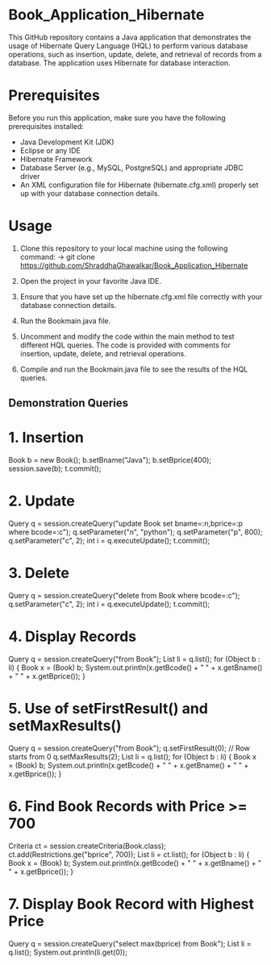 # Book_Application_Hibernate
This GitHub repository contains a Java application that demonstrates the usage of Hibernate Query Language (HQL) to perform various database operations, such as insertion, update, delete, and retrieval of records from a database. The application uses Hibernate for database interaction.

# Prerequisites
Before you run this application, make sure you have the following prerequisites installed:

- Java Development Kit (JDK)
- Eclipse or any IDE
- Hibernate Framework
- Database Server (e.g., MySQL, PostgreSQL) and appropriate JDBC driver
- An XML configuration file for Hibernate (hibernate.cfg.xml) properly set up with your database connection details.

# Usage
1. Clone this repository to your local machine using the following command:
-> git clone https://github.com/ShraddhaGhawalkar/Book_Application_Hibernate

3. Open the project in your favorite Java IDE.
4. Ensure that you have set up the hibernate.cfg.xml file correctly with your database connection details.
5. Run the Bookmain.java file.
6. Uncomment and modify the code within the main method to test different HQL queries. The code is provided with comments for insertion, update, delete, and retrieval operations.
7. Compile and run the Bookmain.java file to see the results of the HQL queries.

## Demonstration Queries
# 1. Insertion
Book b = new Book();
b.setBname("Java");
b.setBprice(400);
session.save(b);
t.commit();

# 2. Update
Query q = session.createQuery("update Book set bname=:n,bprice=:p where bcode=:c");
q.setParameter("n", "python");
q.setParameter("p", 800);
q.setParameter("c", 2);
int i = q.executeUpdate();
t.commit();

# 3. Delete
Query q = session.createQuery("delete from Book where bcode=:c");
q.setParameter("c", 2);
int i = q.executeUpdate();
t.commit();

# 4. Display Records
Query q = session.createQuery("from Book");
List li = q.list();
for (Object b : li) {
    Book x = (Book) b;
    System.out.println(x.getBcode() + " " + x.getBname() + " " + x.getBprice());
}

# 5. Use of setFirstResult() and setMaxResults()
Query q = session.createQuery("from Book");
q.setFirstResult(0); // Row starts from 0
q.setMaxResults(2);
List li = q.list();
for (Object b : li) {
    Book x = (Book) b;
    System.out.println(x.getBcode() + " " + x.getBname() + " " + x.getBprice());
}

# 6. Find Book Records with Price >= 700
Criteria ct = session.createCriteria(Book.class);
ct.add(Restrictions.ge("bprice", 700));
List li = ct.list();
for (Object b : li) {
    Book x = (Book) b;
    System.out.println(x.getBcode() + " " + x.getBname() + " " + x.getBprice());
}

 # 7. Display Book Record with Highest Price
Query q = session.createQuery("select max(bprice) from Book");
List li = q.list();
System.out.println(li.get(0));




